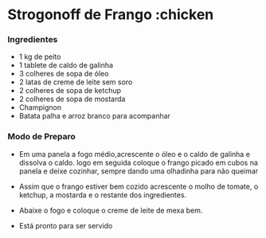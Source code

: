 # Strogonoff de Frango :chicken
### Ingredientes
 - 1 kg de peito
 - 1 tablete de caldo de galinha
 - 3 colheres de sopa de óleo
 - 2 latas de creme de leite sem soro
 - 2 colheres de sopa de ketchup
 - 2 colheres de sopa de mostarda
 - Champignon
 - Batata palha e arroz branco para acompanhar 

### Modo de Preparo
 - Em uma panela a fogo médio,acrescente o óleo e o caldo de galinha e  dissolva o caldo. logo em seguida coloque o frango picado em cubos na panela e deixe cozinhar, sempre dando uma olhadinha para não queimar

 - Assim que o frango estiver bem cozido acrescente o molho de tomate, o ketchup, a mostarda e o restante dos ingredientes.

 - Abaixe o fogo e coloque o creme de leite de mexa bem.

 - Está pronto para ser servido
